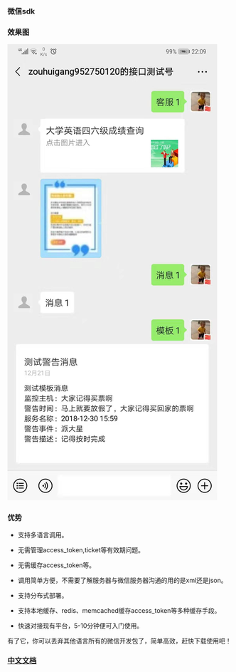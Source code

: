 ### 微信sdk

### 效果图

![image](./doc/20191221220628.jpg)

### 优势

- 支持多语言调用。

- 无需管理access_token,ticket等有效期问题。

- 无需缓存access_token等。

- 调用简单方便，不需要了解服务器与微信服务器沟通的用的是xml还是json。

- 支持分布式部署。

- 支持本地缓存、redis、memcached缓存access_token等多种缓存手段。

- 快速对接现有平台，5-10分钟便可入门使用。



有了它，你可以丢弃其他语言所有的微信开发包了，简单高效，赶快下载使用吧！



### [中文文档](https://github.com/zouhuigang/weixinsdk/wiki)


